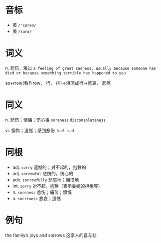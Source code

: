 # 音标

- 英 `/'sɒrəʊ/`
- 美 `/sɑro/`

# 词义

n. 悲伤，难过
`a feeling of great sadness, usually because someone has died or because something terrible has happened to you`



so+rrow(看作row， 行， 排)→泪流成行→悲哀， 悲痛

# 同义

n. 悲伤；懊悔；伤心事
`soreness` `disconsolateness`

vi. 懊悔；遗憾；感到悲伤
`feel sad`

# 同根

- adj. `sorry` 遗憾的；对不起的，抱歉的
- adj. `sorrowful` 悲伤的，伤心的
- adv. `sorrowfully` 悲哀地；悔恨地
- int. `sorry` 对不起，抱歉（表示委婉的拒绝等）
- n. `soreness` 悲伤；痛苦；愤慨
- n. `sorriness` 悲哀；遗憾

# 例句

the family’s joys and sorrows
这家人的喜与悲


